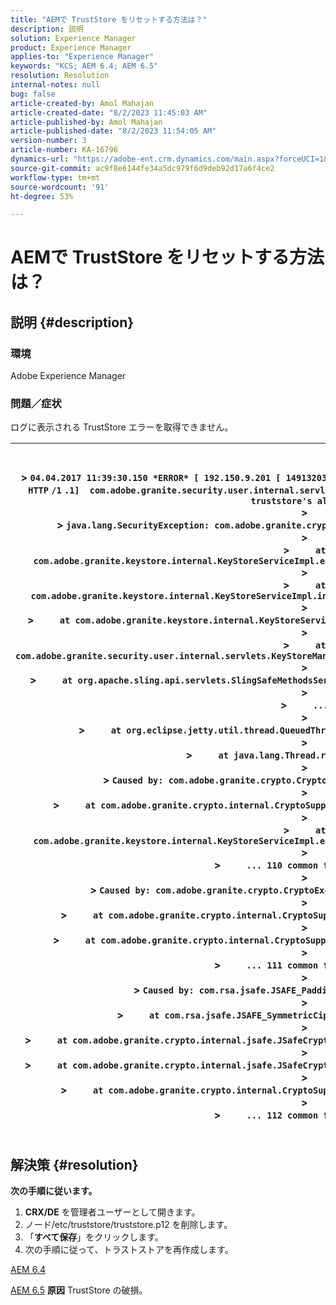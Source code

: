 ```yaml
---
title: "AEMで TrustStore をリセットする方法は？"
description: 説明
solution: Experience Manager
product: Experience Manager
applies-to: "Experience Manager"
keywords: "KCS; AEM 6.4; AEM 6.5"
resolution: Resolution
internal-notes: null
bug: false
article-created-by: Amol Mahajan
article-created-date: "8/2/2023 11:45:03 AM"
article-published-by: Amol Mahajan
article-published-date: "8/2/2023 11:54:05 AM"
version-number: 3
article-number: KA-16796
dynamics-url: "https://adobe-ent.crm.dynamics.com/main.aspx?forceUCI=1&pagetype=entityrecord&etn=knowledgearticle&id=59e57302-2a31-ee11-bdf3-6045bd006b3d"
source-git-commit: ac9f8e6144fe34a5dc979f6d9deb92d17a6f4ce2
workflow-type: tm+mt
source-wordcount: '91'
ht-degree: 53%

---
```


# AEMで TrustStore をリセットする方法は？

## 説明 {#description}


### <b>環境</b>

Adobe Experience Manager



### <b>問題／症状</b>

ログに表示される TrustStore エラーを取得できません。




| <br><br>> `04.04.2017 11:39:30.150 *ERROR* [ 192.150.9.201 [ 1491320370146]  GET ` `/libs/granite/security/truststore` `.json HTTP` `/1` `.1]  com.adobe.granite.security.user.internal.servlets.KeyStoreManagingServlet Unable to retrieve the truststore's aliases.`<br>> <br>> `java.lang.SecurityException: com.adobe.granite.crypto.CryptoException: Cannot convert byte data`<br>> <br>> `    ` `at com.adobe.granite.keystore.internal.KeyStoreServiceImpl.extractStorePassword(KeyStoreServiceImpl.java:609)`<br>> <br>> `    ` `at com.adobe.granite.keystore.internal.KeyStoreServiceImpl.internalGetTrustStore(KeyStoreServiceImpl.java:462)`<br>> <br>> `    ` `at com.adobe.granite.keystore.internal.KeyStoreServiceImpl.getTrustStore(KeyStoreServiceImpl.java:154)`<br>> <br>> `    ` `at com.adobe.granite.security.user.internal.servlets.KeyStoreManagingServlet.doGet(KeyStoreManagingServlet.java:154)`<br>> <br>> `    ` `at org.apache.sling.api.servlets.SlingSafeMethodsServlet.mayService(SlingSafeMethodsServlet.java:269)`<br>> <br>> `    ` `...`<br>> <br>> `    ` `at org.eclipse.jetty.util.thread.QueuedThreadPool$3.run(QueuedThreadPool.java:555)`<br>> <br>> `    ` `at java.lang.Thread.run(Thread.java:745)`<br>> <br>> `Caused by: com.adobe.granite.crypto.CryptoException: Cannot convert byte data`<br>> <br>> `    ` `at com.adobe.granite.crypto.internal.CryptoSupportImpl.unprotect(CryptoSupportImpl.java:160)`<br>> <br>> `    ` `at com.adobe.granite.keystore.internal.KeyStoreServiceImpl.extractStorePassword(KeyStoreServiceImpl.java:601)`<br>> <br>> `    ` `... 110 common frames omitted`<br>> <br>> `Caused by: com.adobe.granite.crypto.CryptoException: Failed decrypting cipher text`<br>> <br>> `    ` `at com.adobe.granite.crypto.internal.CryptoSupportImpl.decrypt(CryptoSupportImpl.java:96)`<br>> <br>> `    ` `at com.adobe.granite.crypto.internal.CryptoSupportImpl.unprotect(CryptoSupportImpl.java:157)`<br>> <br>> `    ` `... 111 common frames omitted`<br>> <br>> `Caused by: com.rsa.jsafe.JSAFE_PaddingException: Invalid padding.`<br>> <br>> `    ` `at com.rsa.jsafe.JSAFE_SymmetricCipher.decryptFinal(Unknown Source)`<br>> <br>> `    ` `at com.adobe.granite.crypto.internal.jsafe.JSafeCryptoSupport.getPlainText(JSafeCryptoSupport.java:325)`<br>> <br>> `    ` `at com.adobe.granite.crypto.internal.jsafe.JSafeCryptoSupport.getPlainText(JSafeCryptoSupport.java:307)`<br>> <br>> `    ` `at com.adobe.granite.crypto.internal.CryptoSupportImpl.decrypt(CryptoSupportImpl.java:94)`<br>> <br>> `    ` `... 112 common frames omitted`<br><br> |
| --- |



## 解決策 {#resolution}

<b>次の手順に従います。</b>
1. <b>CRX/DE</b> を管理者ユーザーとして開きます。
2. ノード/etc/truststore/truststore.p12 を削除します。
3. 「<b>すべて保存</b>」をクリックします。
4. 次の手順に従って、トラストストアを再作成します。


[AEM 6.4](https://docs.adobe.com/content/help/ja-JP/experience-manager-64/administering/security/saml-2-0-authenticationhandler.html#add-the-idp-certificate-to-the-aem-truststore)

[AEM 6.5](https://docs.adobe.com/content/help/ja-JP/experience-manager-65/administering/security/saml-2-0-authenticationhandler.html#add-the-idp-certificate-to-the-aem-truststore)
<b>原因</b>
TrustStore の破損。
